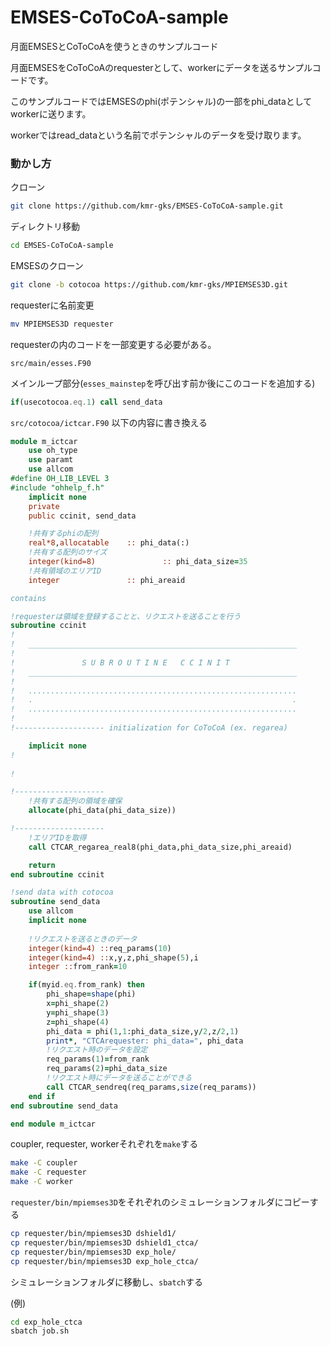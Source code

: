 # EMSES-CoToCoA-sample
月面EMSESとCoToCoAを使うときのサンプルコード

月面EMSESをCoToCoAのrequesterとして、workerにデータを送るサンプルコードです。

このサンプルコードではEMSESのphi(ポテンシャル)の一部をphi_dataとしてworkerに送ります。

workerではread_dataという名前でポテンシャルのデータを受け取ります。

### 動かし方

クローン
```bash
git clone https://github.com/kmr-gks/EMSES-CoToCoA-sample.git
```

ディレクトリ移動
```bash
cd EMSES-CoToCoA-sample
```

EMSESのクローン
```bash
git clone -b cotocoa https://github.com/kmr-gks/MPIEMSES3D.git
```

requesterに名前変更
```bash
mv MPIEMSES3D requester
```


requesterの内のコードを一部変更する必要がある。

`src/main/esses.F90`

メインループ部分(`esses_mainstep`を呼び出す前か後にこのコードを追加する)

```fortran
if(usecotocoa.eq.1) call send_data
```

`src/cotocoa/ictcar.F90`
以下の内容に書き換える
```fortran
module m_ictcar
    use oh_type
    use paramt
    use allcom
#define OH_LIB_LEVEL 3
#include "ohhelp_f.h"
    implicit none
    private
    public ccinit, send_data

    !共有するphiの配列
    real*8,allocatable    :: phi_data(:)
    !共有する配列のサイズ
    integer(kind=8)               :: phi_data_size=35
    !共有領域のエリアID
    integer               :: phi_areaid

contains

!requesterは領域を登録することと、リクエストを送ることを行う
subroutine ccinit
!
!   ____________________________________________________________
!
!               S U B R O U T I N E   C C I N I T
!   ____________________________________________________________
!
!   ............................................................
!   .                                                          .
!   ............................................................
!
!-------------------- initialization for CoToCoA (ex. regarea)

    implicit none
!
    
! 

!-------------------- 
    !共有する配列の領域を確保
    allocate(phi_data(phi_data_size))

!-------------------- 
    !エリアIDを取得
    call CTCAR_regarea_real8(phi_data,phi_data_size,phi_areaid)

    return
end subroutine ccinit

!send data with cotocoa
subroutine send_data
    use allcom
    implicit none
    
    !リクエストを送るときのデータ
    integer(kind=4) ::req_params(10)
    integer(kind=4) ::x,y,z,phi_shape(5),i
    integer ::from_rank=10

    if(myid.eq.from_rank) then
        phi_shape=shape(phi)
        x=phi_shape(2)
        y=phi_shape(3)
        z=phi_shape(4)
        phi_data = phi(1,1:phi_data_size,y/2,z/2,1)
        print*, "CTCArequester: phi_data=", phi_data
        !リクエスト時のデータを設定
        req_params(1)=from_rank
        req_params(2)=phi_data_size
        !リクエスト時にデータを送ることができる
        call CTCAR_sendreq(req_params,size(req_params))
    end if
end subroutine send_data

end module m_ictcar
```


coupler, requester, workerそれぞれを`make`する

```bash
make -C coupler
make -C requester
make -C worker
```

`requester/bin/mpiemses3D`をそれぞれのシミュレーションフォルダにコピーする

```bash
cp requester/bin/mpiemses3D dshield1/
cp requester/bin/mpiemses3D dshield1_ctca/
cp requester/bin/mpiemses3D exp_hole/
cp requester/bin/mpiemses3D exp_hole_ctca/
```

シミュレーションフォルダに移動し、`sbatch`する

(例)
```bash
cd exp_hole_ctca
sbatch job.sh
```


